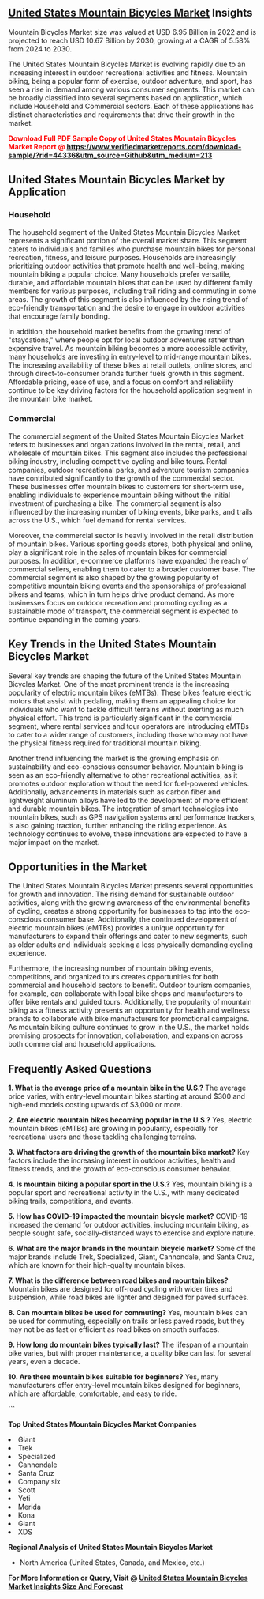 <h2><a href="https://www.verifiedmarketreports.com/download-sample/?rid=44336&amp;utm_source=Github&amp;utm_medium=213" target="_blank">United States Mountain Bicycles Market</a> Insights</h2><p>Mountain Bicycles Market size was valued at USD 6.95 Billion in 2022 and is projected to reach USD 10.67 Billion by 2030, growing at a CAGR of 5.58% from 2024 to 2030.</p><p><p>The United States Mountain Bicycles Market is evolving rapidly due to an increasing interest in outdoor recreational activities and fitness. Mountain biking, being a popular form of exercise, outdoor adventure, and sport, has seen a rise in demand among various consumer segments. This market can be broadly classified into several segments based on application, which include Household and Commercial sectors. Each of these applications has distinct characteristics and requirements that drive their growth in the market. <strong><p><span class=""><span style="color: #ff0000;"><strong>Download Full PDF Sample Copy of United States Mountain Bicycles Market Report</strong> @ </span><a href="https://www.verifiedmarketreports.com/download-sample/?rid=44336&amp;utm_source=Github&amp;utm_medium=213" target="_blank">https://www.verifiedmarketreports.com/download-sample/?rid=44336&amp;utm_source=Github&amp;utm_medium=213</a></span></p></strong></p><h2>United States Mountain Bicycles Market by Application</h2><h3>Household</h3><p>The household segment of the United States Mountain Bicycles Market represents a significant portion of the overall market share. This segment caters to individuals and families who purchase mountain bikes for personal recreation, fitness, and leisure purposes. Households are increasingly prioritizing outdoor activities that promote health and well-being, making mountain biking a popular choice. Many households prefer versatile, durable, and affordable mountain bikes that can be used by different family members for various purposes, including trail riding and commuting in some areas. The growth of this segment is also influenced by the rising trend of eco-friendly transportation and the desire to engage in outdoor activities that encourage family bonding.</p><p>In addition, the household market benefits from the growing trend of "staycations," where people opt for local outdoor adventures rather than expensive travel. As mountain biking becomes a more accessible activity, many households are investing in entry-level to mid-range mountain bikes. The increasing availability of these bikes at retail outlets, online stores, and through direct-to-consumer brands further fuels growth in this segment. Affordable pricing, ease of use, and a focus on comfort and reliability continue to be key driving factors for the household application segment in the mountain bike market.</p><h3>Commercial</h3><p>The commercial segment of the United States Mountain Bicycles Market refers to businesses and organizations involved in the rental, retail, and wholesale of mountain bikes. This segment also includes the professional biking industry, including competitive cycling and bike tours. Rental companies, outdoor recreational parks, and adventure tourism companies have contributed significantly to the growth of the commercial sector. These businesses offer mountain bikes to customers for short-term use, enabling individuals to experience mountain biking without the initial investment of purchasing a bike. The commercial segment is also influenced by the increasing number of biking events, bike parks, and trails across the U.S., which fuel demand for rental services.</p><p>Moreover, the commercial sector is heavily involved in the retail distribution of mountain bikes. Various sporting goods stores, both physical and online, play a significant role in the sales of mountain bikes for commercial purposes. In addition, e-commerce platforms have expanded the reach of commercial sellers, enabling them to cater to a broader customer base. The commercial segment is also shaped by the growing popularity of competitive mountain biking events and the sponsorships of professional bikers and teams, which in turn helps drive product demand. As more businesses focus on outdoor recreation and promoting cycling as a sustainable mode of transport, the commercial segment is expected to continue expanding in the coming years.</p><h2>Key Trends in the United States Mountain Bicycles Market</h2><p>Several key trends are shaping the future of the United States Mountain Bicycles Market. One of the most prominent trends is the increasing popularity of electric mountain bikes (eMTBs). These bikes feature electric motors that assist with pedaling, making them an appealing choice for individuals who want to tackle difficult terrains without exerting as much physical effort. This trend is particularly significant in the commercial segment, where rental services and tour operators are introducing eMTBs to cater to a wider range of customers, including those who may not have the physical fitness required for traditional mountain biking.</p><p>Another trend influencing the market is the growing emphasis on sustainability and eco-conscious consumer behavior. Mountain biking is seen as an eco-friendly alternative to other recreational activities, as it promotes outdoor exploration without the need for fuel-powered vehicles. Additionally, advancements in materials such as carbon fiber and lightweight aluminum alloys have led to the development of more efficient and durable mountain bikes. The integration of smart technologies into mountain bikes, such as GPS navigation systems and performance trackers, is also gaining traction, further enhancing the riding experience. As technology continues to evolve, these innovations are expected to have a major impact on the market.</p><h2>Opportunities in the Market</h2><p>The United States Mountain Bicycles Market presents several opportunities for growth and innovation. The rising demand for sustainable outdoor activities, along with the growing awareness of the environmental benefits of cycling, creates a strong opportunity for businesses to tap into the eco-conscious consumer base. Additionally, the continued development of electric mountain bikes (eMTBs) provides a unique opportunity for manufacturers to expand their offerings and cater to new segments, such as older adults and individuals seeking a less physically demanding cycling experience.</p><p>Furthermore, the increasing number of mountain biking events, competitions, and organized tours creates opportunities for both commercial and household sectors to benefit. Outdoor tourism companies, for example, can collaborate with local bike shops and manufacturers to offer bike rentals and guided tours. Additionally, the popularity of mountain biking as a fitness activity presents an opportunity for health and wellness brands to collaborate with bike manufacturers for promotional campaigns. As mountain biking culture continues to grow in the U.S., the market holds promising prospects for innovation, collaboration, and expansion across both commercial and household applications.</p><h2>Frequently Asked Questions</h2><p><strong>1. What is the average price of a mountain bike in the U.S.?</strong> The average price varies, with entry-level mountain bikes starting at around $300 and high-end models costing upwards of $3,000 or more.</p><p><strong>2. Are electric mountain bikes becoming popular in the U.S.?</strong> Yes, electric mountain bikes (eMTBs) are growing in popularity, especially for recreational users and those tackling challenging terrains.</p><p><strong>3. What factors are driving the growth of the mountain bike market?</strong> Key factors include the increasing interest in outdoor activities, health and fitness trends, and the growth of eco-conscious consumer behavior.</p><p><strong>4. Is mountain biking a popular sport in the U.S.?</strong> Yes, mountain biking is a popular sport and recreational activity in the U.S., with many dedicated biking trails, competitions, and events.</p><p><strong>5. How has COVID-19 impacted the mountain bicycle market?</strong> COVID-19 increased the demand for outdoor activities, including mountain biking, as people sought safe, socially-distanced ways to exercise and explore nature.</p><p><strong>6. What are the major brands in the mountain bicycle market?</strong> Some of the major brands include Trek, Specialized, Giant, Cannondale, and Santa Cruz, which are known for their high-quality mountain bikes.</p><p><strong>7. What is the difference between road bikes and mountain bikes?</strong> Mountain bikes are designed for off-road cycling with wider tires and suspension, while road bikes are lighter and designed for paved surfaces.</p><p><strong>8. Can mountain bikes be used for commuting?</strong> Yes, mountain bikes can be used for commuting, especially on trails or less paved roads, but they may not be as fast or efficient as road bikes on smooth surfaces.</p><p><strong>9. How long do mountain bikes typically last?</strong> The lifespan of a mountain bike varies, but with proper maintenance, a quality bike can last for several years, even a decade.</p><p><strong>10. Are there mountain bikes suitable for beginners?</strong> Yes, many manufacturers offer entry-level mountain bikes designed for beginners, which are affordable, comfortable, and easy to ride.</p>```</p><p><strong>Top United States Mountain Bicycles Market Companies</strong></p><div data-test-id=""><p><li>Giant</li><li> Trek</li><li> Specialized</li><li> Cannondale</li><li> Santa Cruz</li><li> Company six</li><li> Scott</li><li> Yeti</li><li> Merida</li><li> Kona</li><li> Giant</li><li> XDS</li></p><div><strong>Regional Analysis of&nbsp;United States Mountain Bicycles Market</strong></div><ul><li dir="ltr"><p dir="ltr">North America&nbsp;(United States, Canada, and Mexico, etc.)</p></li></ul><p><strong>For More Information or Query, Visit @&nbsp;</strong><strong><a href="https://www.verifiedmarketreports.com/product/global-mountain-bicycles-market-2019-by-manufacturers-regions-type-and-application-forecast-to-2024/?utm_source=Github&amp;utm_medium=213" target="_blank">United States Mountain Bicycles Market Insights Size And Forecast</a></strong></p></div>
